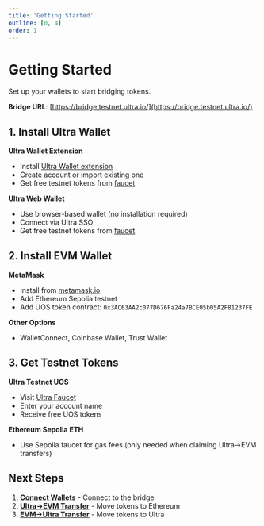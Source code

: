 ```yaml
---
title: 'Getting Started'
outline: [0, 4]
order: 1
---
```


# Getting Started

Set up your wallets to start bridging tokens.

**Bridge URL**: [https://bridge.testnet.ultra.io/](https://bridge.testnet.ultra.io/)

## 1. Install Ultra Wallet

**Ultra Wallet Extension**
- Install [Ultra Wallet extension](https://chromewebstore.google.com/detail/ultra-wallet/kjjebdkfeagdoogagbhepmbimaphnfln)
- Create account or import existing one
- Get free testnet tokens from [faucet](https://faucet.testnet.app.ultra.io/)

**Ultra Web Wallet**
- Use browser-based wallet (no installation required)
- Connect via Ultra SSO
- Get free testnet tokens from [faucet](https://faucet.testnet.app.ultra.io/)

## 2. Install EVM Wallet

**MetaMask**
- Install from [metamask.io](https://metamask.io/)
- Add Ethereum Sepolia testnet
- Add UOS token contract: `0x3AC63AA2c077D676Fa24a7BCE05b05A2F81237FE`

**Other Options**
- WalletConnect, Coinbase Wallet, Trust Wallet

## 3. Get Testnet Tokens

**Ultra Testnet UOS**
- Visit [Ultra Faucet](https://faucet.testnet.app.ultra.io/)
- Enter your account name
- Receive free UOS tokens

**Ethereum Sepolia ETH**
- Use Sepolia faucet for gas fees (only needed when claiming Ultra→EVM transfers)

## Next Steps

1. **[Connect Wallets](./connecting-wallets)** - Connect to the bridge
2. **[Ultra→EVM Transfer](./ultra-to-evm)** - Move tokens to Ethereum
3. **[EVM→Ultra Transfer](./evm-to-ultra)** - Move tokens to Ultra
